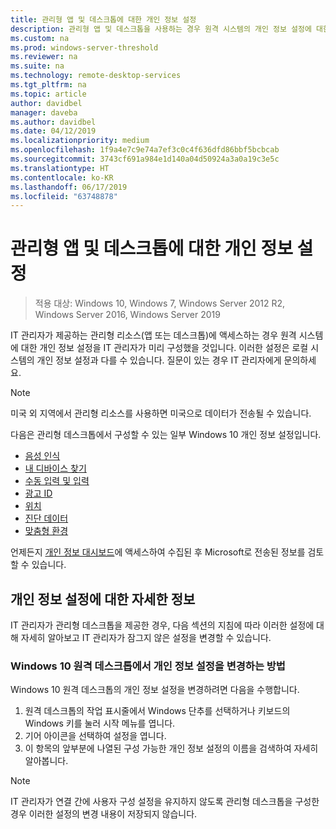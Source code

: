 ```yaml
---
title: 관리형 앱 및 데스크톱에 대한 개인 정보 설정
description: 관리형 앱 및 데스크톱을 사용하는 경우 원격 시스템의 개인 정보 설정에 대한 정보입니다.
ms.custom: na
ms.prod: windows-server-threshold
ms.reviewer: na
ms.suite: na
ms.technology: remote-desktop-services
ms.tgt_pltfrm: na
ms.topic: article
author: davidbel
manager: daveba
ms.author: davidbel
ms.date: 04/12/2019
ms.localizationpriority: medium
ms.openlocfilehash: 1f9a4e7c9e74a7ef3c0c4f636dfd86bbf5bcbcab
ms.sourcegitcommit: 3743cf691a984e1d140a04d50924a3a0a19c3e5c
ms.translationtype: HT
ms.contentlocale: ko-KR
ms.lasthandoff: 06/17/2019
ms.locfileid: "63748878"
---
```

# <a name="privacy-settings-for-managed-apps-and-desktops"></a>관리형 앱 및 데스크톱에 대한 개인 정보 설정

>적용 대상: Windows 10, Windows 7, Windows Server 2012 R2, Windows Server 2016, Windows Server 2019

IT 관리자가 제공하는 관리형 리소스(앱 또는 데스크톱)에 액세스하는 경우 원격 시스템에 대한 개인 정보 설정을 IT 관리자가 미리 구성했을 것입니다. 이러한 설정은 로컬 시스템의 개인 정보 설정과 다를 수 있습니다. 질문이 있는 경우 IT 관리자에게 문의하세요.

>[!NOTE]
>미국 외 지역에서 관리형 리소스를 사용하면 미국으로 데이터가 전송될 수 있습니다.

다음은 관리형 데스크톱에서 구성할 수 있는 일부 Windows 10 개인 정보 설정입니다.

- [음성 인식](https://go.microsoft.com/fwlink/?linkid=874646)
- [내 디바이스 찾기](https://go.microsoft.com/fwlink/?linkid=533063)
- [수동 입력 및 입력](https://go.microsoft.com/fwlink/?linkid=874646)
- [광고 ID](https://go.microsoft.com/fwlink/?linkid=838419)
- [위치](https://go.microsoft.com/fwlink/?linkid=529987)
- [진단 데이터](https://go.microsoft.com/fwlink/?linkid=614828)
- [맞춤형 환경](https://go.microsoft.com/fwlink/?linkid=614828)

언제든지 [개인 정보 대시보드](https://go.microsoft.com/fwlink/?linkid=864206)에 액세스하여 수집된 후 Microsoft로 전송된 정보를 검토할 수 있습니다.

## <a name="learn-more-about-privacy-settings"></a>개인 정보 설정에 대한 자세한 정보

IT 관리자가 관리형 데스크톱을 제공한 경우, 다음 섹션의 지침에 따라 이러한 설정에 대해 자세히 알아보고 IT 관리자가 잠그지 않은 설정을 변경할 수 있습니다.

### <a name="how-to-change-privacy-settings-in-windows-10-remote-desktops"></a>Windows 10 원격 데스크톱에서 개인 정보 설정을 변경하는 방법

Windows 10 원격 데스크톱의 개인 정보 설정을 변경하려면 다음을 수행합니다.

1. 원격 데스크톱의 작업 표시줄에서 Windows 단추를 선택하거나 키보드의 Windows 키를 눌러 시작 메뉴를 엽니다.
2. 기어 아이콘을 선택하여 설정을 엽니다.
3. 이 항목의 앞부분에 나열된 구성 가능한 개인 정보 설정의 이름을 검색하여 자세히 알아봅니다.

>[!NOTE]
> IT 관리자가 연결 간에 사용자 구성 설정을 유지하지 않도록 관리형 데스크톱을 구성한 경우 이러한 설정의 변경 내용이 저장되지 않습니다.
